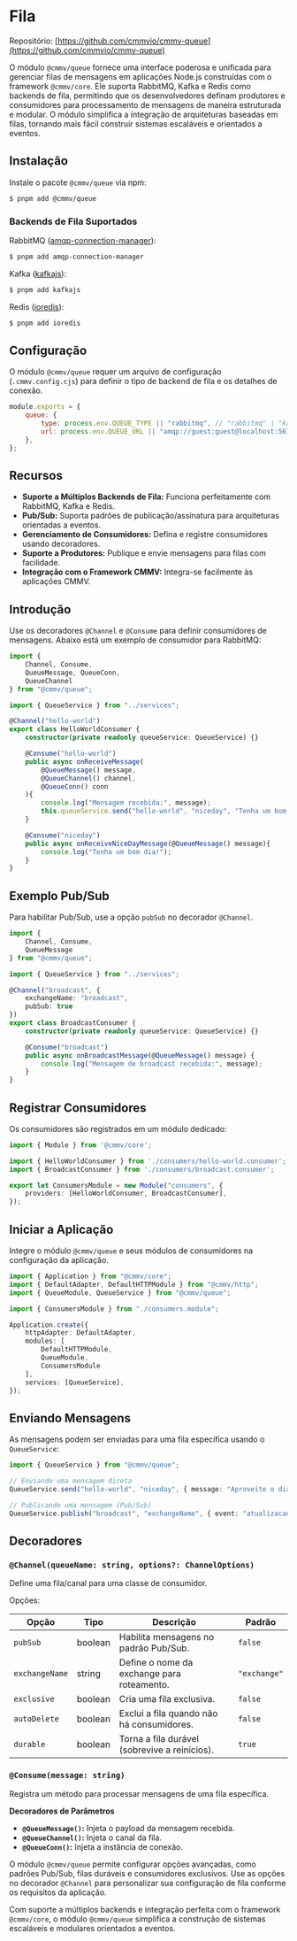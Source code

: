 # Fila

Repositório: [https://github.com/cmmvio/cmmv-queue](https://github.com/cmmvio/cmmv-queue)

O módulo ``@cmmv/queue`` fornece uma interface poderosa e unificada para gerenciar filas de mensagens em aplicações Node.js construídas com o framework ``@cmmv/core``. Ele suporta RabbitMQ, Kafka e Redis como backends de fila, permitindo que os desenvolvedores definam produtores e consumidores para processamento de mensagens de maneira estruturada e modular. O módulo simplifica a integração de arquiteturas baseadas em filas, tornando mais fácil construir sistemas escaláveis e orientados a eventos.

## Instalação

Instale o pacote ``@cmmv/queue`` via npm:

```bash
$ pnpm add @cmmv/queue
```

### Backends de Fila Suportados

RabbitMQ ([amqp-connection-manager](https://www.npmjs.com/package/amqp-connection-manager)):

```bash
$ pnpm add amqp-connection-manager
```

Kafka ([kafkajs](https://www.npmjs.com/package/kafkajs)):

```bash
$ pnpm add kafkajs
```

Redis ([ioredis](https://www.npmjs.com/package/ioredis)):

```bash
$ pnpm add ioredis
```

## Configuração

O módulo ``@cmmv/queue`` requer um arquivo de configuração (``.cmmv.config.cjs``) para definir o tipo de backend de fila e os detalhes de conexão.

```javascript
module.exports = {
    queue: {
        type: process.env.QUEUE_TYPE || "rabbitmq", // "rabbitmq" | "kafka" | "redis"
        url: process.env.QUEUE_URL || "amqp://guest:guest@localhost:5672/cmmv",
    },
};
```

## Recursos

* **Suporte a Múltiplos Backends de Fila:** Funciona perfeitamente com RabbitMQ, Kafka e Redis.
* **Pub/Sub:** Suporta padrões de publicação/assinatura para arquiteturas orientadas a eventos.
* **Gerenciamento de Consumidores:** Defina e registre consumidores usando decoradores.
* **Suporte a Produtores:** Publique e envie mensagens para filas com facilidade.
* **Integração com o Framework CMMV:** Integra-se facilmente às aplicações CMMV.

## Introdução

Use os decoradores ``@Channel`` e ``@Consume`` para definir consumidores de mensagens. Abaixo está um exemplo de consumidor para RabbitMQ:

```typescript
import {
    Channel, Consume,
    QueueMessage, QueueConn,
    QueueChannel
} from "@cmmv/queue";

import { QueueService } from "../services";

@Channel("hello-world")
export class HelloWorldConsumer {
    constructor(private readonly queueService: QueueService) {}

    @Consume("hello-world")
    public async onReceiveMessage(
        @QueueMessage() message,
        @QueueChannel() channel,
        @QueueConn() conn
    ){
        console.log("Mensagem recebida:", message);
        this.queueService.send("hello-world", "niceday", "Tenha um bom dia!");
    }

    @Consume("niceday")
    public async onReceiveNiceDayMessage(@QueueMessage() message){
        console.log("Tenha um bom dia!");
    }
}
```

## Exemplo Pub/Sub

Para habilitar Pub/Sub, use a opção ``pubSub`` no decorador ``@Channel``.

```typescript
import {
    Channel, Consume,
    QueueMessage
} from "@cmmv/queue";

import { QueueService } from "../services";

@Channel("broadcast", {
    exchangeName: "broadcast",
    pubSub: true
})
export class BroadcastConsumer {
    constructor(private readonly queueService: QueueService) {}

    @Consume("broadcast")
    public async onBroadcastMessage(@QueueMessage() message) {
        console.log("Mensagem de broadcast recebida:", message);
    }
}
```

## Registrar Consumidores

Os consumidores são registrados em um módulo dedicado:

```typescript
import { Module } from '@cmmv/core';

import { HelloWorldConsumer } from './consumers/hello-world.consumer';
import { BroadcastConsumer } from './consumers/broadcast.consumer';

export let ConsumersModule = new Module("consumers", {
    providers: [HelloWorldConsumer, BroadcastConsumer],
});
```

## Iniciar a Aplicação

Integre o módulo ``@cmmv/queue`` e seus módulos de consumidores na configuração da aplicação.

```typescript
import { Application } from "@cmmv/core";
import { DefaultAdapter, DefaultHTTPModule } from "@cmmv/http";
import { QueueModule, QueueService } from "@cmmv/queue";

import { ConsumersModule } from "./consumers.module";

Application.create({
    httpAdapter: DefaultAdapter,
    modules: [
        DefaultHTTPModule,
        QueueModule,
        ConsumersModule
    ],
    services: [QueueService],
});
```

## Enviando Mensagens

As mensagens podem ser enviadas para uma fila específica usando o ``QueueService``:

```typescript
import { QueueService } from "@cmmv/queue";

// Enviando uma mensagem direta
QueueService.send("hello-world", "niceday", { message: "Aproveite o dia!" });

// Publicando uma mensagem (Pub/Sub)
QueueService.publish("broadcast", "exchangeName", { event: "atualizacao_sistema" });
```

## Decoradores

### ``@Channel(queueName: string, options?: ChannelOptions)``
Define uma fila/canal para uma classe de consumidor.

Opções:

| Opção           | Tipo      | Descrição                                           | Padrão           |
|------------------|-----------|----------------------------------------------------|------------------|
| ``pubSub``       | boolean   | Habilita mensagens no padrão Pub/Sub.             | ``false``      |
| ``exchangeName`` | string    | Define o nome da exchange para roteamento.         | ``"exchange"`` |
| ``exclusive``    | boolean   | Cria uma fila exclusiva.                          | ``false``      |
| ``autoDelete``   | boolean   | Exclui a fila quando não há consumidores.          | ``false``      |
| ``durable``      | boolean   | Torna a fila durável (sobrevive a reinícios).      | ``true``       |

### ``@Consume(message: string)``
Registra um método para processar mensagens de uma fila específica.

**Decoradores de Parâmetros**
* **``@QueueMessage()``:** Injeta o payload da mensagem recebida.
* **``@QueueChannel()``:** Injeta o canal da fila.
* **``@QueueConn()``:** Injeta a instância de conexão.

O módulo ``@cmmv/queue`` permite configurar opções avançadas, como padrões Pub/Sub, filas duráveis e consumidores exclusivos. Use as opções no decorador ``@Channel`` para personalizar sua configuração de fila conforme os requisitos da aplicação.

Com suporte a múltiplos backends e integração perfeita com o framework ``@cmmv/core``, o módulo ``@cmmv/queue`` simplifica a construção de sistemas escaláveis e modulares orientados a eventos.
